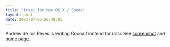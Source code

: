 ```yaml
---
title: "Irssi for Mac OS X / Cocoa"
layout: post
date: 2003-07-05 20:40:05
---
```


Andrew de los Reyes is writing Cocoa frontend for irssi. See
[screenshot](/images/historical/irssix2.png) and [home
page](https://adlr.info/indexdf4c.html?Irssix).